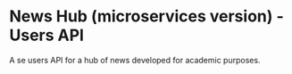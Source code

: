 # News Hub (microservices version) - Users API 
A se users API for a hub of news developed for academic purposes.